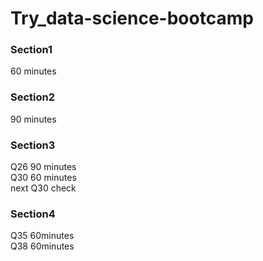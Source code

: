 # Try_data-science-bootcamp
  
### Section1  
60 minutes

### Section2
90 minutes

### Section3
Q26 90 minutes  
Q30 60 minutes  
next Q30 check
  
### Section4
Q35 60minutes  
Q38 60minutes
